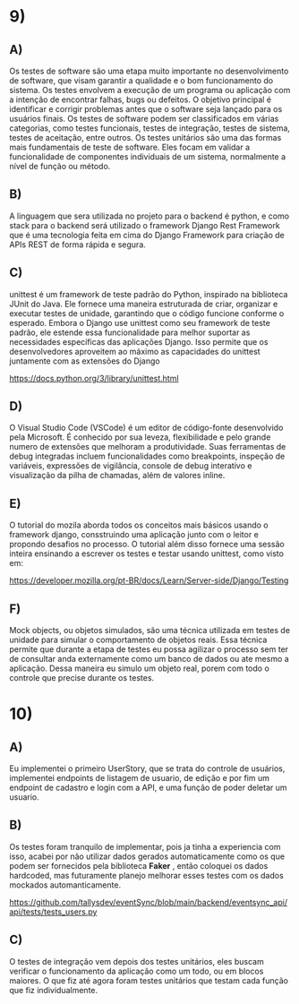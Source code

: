 # 9)

## A)

Os testes de software são uma etapa muito importante no desenvolvimento de software, que visam garantir a qualidade e o bom funcionamento do sistema. Os testes envolvem a execução de um programa ou aplicação com a intenção de encontrar falhas, bugs ou defeitos. O objetivo principal é identificar e corrigir problemas antes que o software seja lançado para os usuários finais. Os testes de software podem ser classificados em várias categorias, como testes funcionais, testes de integração, testes de sistema, testes de aceitação, entre outros. Os testes unitários são uma das formas mais fundamentais de teste de software. Eles focam em validar a funcionalidade de componentes individuais de um sistema, normalmente a nível de função ou método.

## B)

A linguagem que sera utilizada no projeto para o backend é python, e como stack para o backend será utilizado o framework Django Rest Framework que é uma tecnologia feita em cima do Django Framework para criação de APIs REST de forma rápida e segura.

## C)

unittest é um framework de teste padrão do Python, inspirado na biblioteca JUnit do Java. Ele fornece uma maneira estruturada de criar, organizar e executar testes de unidade, garantindo que o código funcione conforme o esperado. Embora o Django use unittest como seu framework de teste padrão, ele estende essa funcionalidade para melhor suportar as necessidades específicas das aplicações Django. Isso permite que os desenvolvedores aproveitem ao máximo as capacidades do unittest juntamente com as extensões do Django

https://docs.python.org/3/library/unittest.html

## D)

O Visual Studio Code (VSCode) é um editor de código-fonte desenvolvido pela Microsoft. É conhecido por sua leveza, flexibilidade e pelo grande numero de extensões que melhoram a produtividade.  Suas ferramentas de debug integradas incluem funcionalidades como breakpoints, inspeção de variáveis, expressões de vigilância, console de debug interativo e visualização da pilha de chamadas, além de valores inline.

## E)

O tutorial do mozila aborda todos os conceitos mais básicos usando o framework django, consstruindo uma aplicação junto com o leitor e propondo desafios no processo. O tutorial além disso fornece uma sessão inteira ensinando a escrever os testes e testar usando unittest, como visto em:

https://developer.mozilla.org/pt-BR/docs/Learn/Server-side/Django/Testing

## F)

Mock objects, ou objetos simulados, são uma técnica utilizada em testes de unidade para simular o comportamento de objetos reais. Essa técnica permite que durante a etapa de testes eu possa agilizar o processo sem ter de consultar anda externamente como um banco de dados ou ate mesmo a aplicação. Dessa maneira eu simulo um objeto real, porem com todo o controle que precise durante os testes.

# 10)

## A) 

Eu implementei o primeiro UserStory, que se trata do controle de usuários, implementei endpoints de listagem de usuario, de edição e por fim um endpoint de cadastro e login com a API, e uma função de poder deletar um usuario.

## B)

Os testes foram tranquilo de implementar, pois ja tinha a experiencia com isso, acabei por não utilizar dados gerados automaticamente como os que podem ser fornecidos pela biblioteca **Faker** , então coloquei os dados hardcoded, mas futuramente planejo melhorar esses testes com os dados mockados automanticamente.

https://github.com/tallysdev/eventSync/blob/main/backend/eventsync_api/api/tests/tests_users.py

## C)

O testes de integração vem depois dos testes unitários, eles buscam verificar o funcionamento da aplicação como um todo, ou em blocos maiores. O que fiz até agora foram testes unitários que testam cada função que fiz individualmente.
